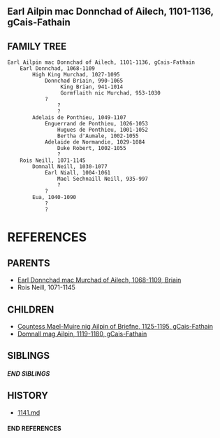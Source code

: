 ## Earl Ailpin mac Donnchad of Ailech, 1101-1136, gCais-Fathain

## FAMILY TREE

```
Earl Ailpin mac Donnchad of Ailech, 1101-1136, gCais-Fathain
    Earl Donnchad, 1068-1109
        High King Murchad, 1027-1095
            Donnchad Briain, 990-1065 
                 King Brian, 941-1014
                 Gormflaith nic Murchad, 953-1030
            ?
                ?
                ?
        Adelais de Ponthieu, 1049-1107
            Enguerrand de Ponthieu, 1026-1053
                Hugues de Ponthieu, 1001-1052
                Bertha d'Aumale, 1002-1055
            Adelaide de Normandie, 1029-1084
                Duke Robert, 1002-1055
                ?
    Rois Neill, 1071-1145
        Domnall Neill, 1030-1077
            Earl Niall, 1004-1061
                Mael Sechnaill Neill, 935-997
                ?
            ?
        Eua, 1040-1090
            ?
            ?

```


# REFERENCES

## PARENTS 
* [Earl Donnchad mac Murchad of Ailech, 1068-1109, Briain](p/donnchad_mac_murchad_1068.md)
* Rois Neill, 1071-1145

## CHILDREN 
* [Countess Mael-Muire nig Ailpin of Briefne, 1125-1195, gCais-Fathain](p/mael-muire_nig_ailpin_1125.md)
* [Domnall mag Ailpin, 1119-1180, gCais-Fathain](p/domnall_mag_ailpin_1119.md)

## SIBLINGS

##### END SIBLINGS  
## HISTORY
* [1141.md](../h/1141.md)

#### END REFERENCES
